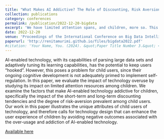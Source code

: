 ```yaml
---
title: "What Makes AI Addictive? The Role of Discounting, Risk Aversion and Self-regulation"
collection: publications
category: conferences
permalink: /publication/2022-12-20-bigdata
excerpt: 'We have limited attention spans, and children, more so. This paper uses game-theoretic models to investigate the impact of short-term and long-term discounting tendencies, as well as the degree of risk-aversion in influencing the ability of children to get hooked to addictive AI-enabled technologies.'
date: 2022-12-20
venue: 'Proceedings of the International Conference on Big Data Intelligence and Computing (DataCom), and part of the book series: Lecture Notes in Computer Science ((LNCS,volume 13864)) - Author: Renita Murimi'
paperurl: 'http://renitamurimi.github.io/files/bigdata2022.pdf'
#citation: 'Your Name, You. (2024). &quot;Paper Title Number 3.&quot; <i>GitHub Journal of Bugs</i>. 1(3).'
---
```


AI-enabled technology, with its capabilities of parsing large data sets and adaptively tuning its learning capabilities, has the potential to keep users “hooked”. However, this poses a problem for child users, since their ongoing cognitive development is not adequately primed to implement self-regulation. In this paper, we evaluate the impact of technology overuse by studying its impact on limited attention resources among children. We examine the factors that make AI-enabled technology addictive for children, specifically the impact of the short-term and long-term discounting tendencies and the degree of risk-aversion prevalent among child users. Our work in this paper illustrates the unique attributes of child users of technology, and therefore calls for technology design that can enhance the user experience of children by avoiding negative outcomes associated with the over-usage and addiction of AI-enabled technology.

[Available here](https://link.springer.com/chapter/10.1007/978-981-99-2233-8_32)

